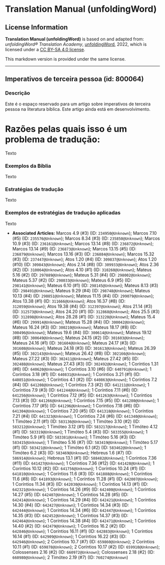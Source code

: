 # Translation Manual (unfoldingWord)

## License Information

**Translation Manual (unfoldingWord)** is based on and adapted from: _unfoldingWord® Translation Academy_, [unfoldingWord](https://unfoldingword.org/utw), 2022, which is licensed under a [CC BY-SA 4.0 license](https://creativecommons.org/licenses/by-sa/4.0/legalcode.en).

This markdown version is provided under the same license.



--------------------------------

## Imperativos de terceira pessoa (id: 800064)

### Descrição

Este é o espaço reservado para um artigo sobre imperativos de terceira pessoa na literatura bíblica. Este artigo ainda está em desenvolvimento.

Razões pelas quais isso é um problema de tradução:
==================================================

Texto

### Exemplos da Bíblia

Texto

### Estratégias de tradução

Texto

### Exemplos de estratégias de tradução aplicadas

Texto

* **Associated Articles:** Marcos 4.9 (#3) (ID: `234950@Unknown`); Marcos 7.10 (#5) (ID: `235576@Unknown`); Marcos 8.34 (#3) (ID: `235850@Unknown`); Marcos 10.9 (#3) (ID: `236161@Unknown`); Marcos 13.14 (#8) (ID: `236872@Unknown`); Marcos 13.14 (#9) (ID: `236873@Unknown`); Marcos 13.15 (#5) (ID: `236879@Unknown`); Marcos 13.16 (#3) (ID: `236884@Unknown`); Marcos 15.32 (#3) (ID: `237447@Unknown`); Atos 1.20 (#4) (ID: `309837@Unknown`); Atos 1.20 (#10) (ID: `309843@Unknown`); Atos 2.14 (#8) (ID: `309933@Unknown`); Atos 2.36 (#2) (ID: `310064@Unknown`); Atos 4.10 (#1) (ID: `310260@Unknown`); Mateus 5.16 (#2) (ID: `297889@Unknown`); Mateus 5.31 (#4) (ID: `298002@Unknown`); Mateus 5.37 (#2) (ID: `298033@Unknown`); Mateus 6.9 (#5) (ID: `298141@Unknown`); Mateus 6.10 (#1) (ID: `298145@Unknown`); Mateus 8.13 (#3) (ID: `298491@Unknown`); Mateus 9.29 (#4) (ID: `298748@Unknown`); Mateus 10.13 (#4) (ID: `298851@Unknown`); Mateus 11.15 (#4) (ID: `299079@Unknown`); Atos 13.38 (#1) (ID: `311666@Unknown`); Atos 16.37 (#8) (ID: `312059@Unknown`); Atos 19.38 (#4) (ID: `312397@Unknown`); Atos 21.14 (#3) (ID: `312573@Unknown`); Atos 24.20 (#1) (ID: `312868@Unknown`); Atos 25.5 (#3) (ID: `312898@Unknown`); Atos 28.28 (#1) (ID: `313220@Unknown`); Mateus 15.4 (#6) (ID: `299914@Unknown`); Mateus 15.28 (#4) (ID: `300042@Unknown`); Mateus 16.24 (#3) (ID: `300210@Unknown`); Mateus 18.17 (#8) (ID: `300496@Unknown`); Mateus 19.6 (#4) (ID: `300614@Unknown`); Mateus 19.12 (#8) (ID: `300649@Unknown`); Mateus 24.15 (#2) (ID: `301603@Unknown`); Mateus 24.16 (#1) (ID: `301604@Unknown`); Mateus 24.17 (#3) (ID: `301608@Unknown`); Mateus 24.18 (#3) (ID: `301613@Unknown`); Mateus 26.39 (#5) (ID: `302143@Unknown`); Mateus 26.42 (#8) (ID: `302166@Unknown`); Mateus 27.22 (#3) (ID: `302411@Unknown`); Mateus 27.42 (#5) (ID: `302488@Unknown`); Mateus 27.43 (#3) (ID: `302492@Unknown`); 1 Coríntios 1.31 (#6) (ID: `640620@Unknown`); 1 Coríntios 3.10 (#6) (ID: `640791@Unknown`); 1 Coríntios 3.18 (#1) (ID: `640831@Unknown`); 1 Coríntios 3.21 (#1) (ID: `640851@Unknown`); 1 Coríntios 4.1 (#2) (ID: `640863@Unknown`); 1 Coríntios 7.2 (#4) (ID: `641208@Unknown`); 1 Coríntios 7.3 (#2) (ID: `641211@Unknown`); 1 Coríntios 7.9 (#3) (ID: `641244@Unknown`); 1 Coríntios 7.11 (#6) (ID: `641256@Unknown`); 1 Coríntios 7.12 (#5) (ID: `641263@Unknown`); 1 Coríntios 7.13 (#3) (ID: `641266@Unknown`); 1 Coríntios 7.15 (#5) (ID: `641280@Unknown`); 1 Coríntios 7.17 (#5) (ID: `641296@Unknown`); 1 Coríntios 7.18 (#6) (ID: `641304@Unknown`); 1 Coríntios 7.20 (#5) (ID: `641318@Unknown`); 1 Coríntios 7.21 (#4) (ID: `641323@Unknown`); 1 Coríntios 7.24 (#6) (ID: `641340@Unknown`); 1 Timóteo 2.11 (#1) (ID: `583136@Unknown`); 1 Timóteo 3.10 (#2) (ID: `583212@Unknown`); 1 Timóteo 3.12 (#1) (ID: `583217@Unknown`); 1 Timóteo 4.12 (#1) (ID: `583319@Unknown`); 1 Timóteo 5.4 (#3) (ID: `583355@Unknown`); 1 Timóteo 5.9 (#1) (ID: `583381@Unknown`); 1 Timóteo 5.16 (#3) (ID: `583415@Unknown`); 1 Timóteo 5.16 (#7) (ID: `583419@Unknown`); 1 Timóteo 5.17 (#1) (ID: `583421@Unknown`); 1 Timóteo 6.1 (#2) (ID: `583462@Unknown`); 1 Timóteo 6.2 (#3) (ID: `583469@Unknown`); Hebreus 1.6 (#7) (ID: `586914@Unknown`); Hebreus 13.1 (#1) (ID: `588482@Unknown`); 1 Coríntios 7.36 (#11) (ID: `641427@Unknown`); 1 Coríntios 7.36 (#12) (ID: `641428@Unknown`); 1 Coríntios 10.12 (#2) (ID: `641756@Unknown`); 1 Coríntios 10.24 (#1) (ID: `641810@Unknown`); 1 Coríntios 11.6 (#3) (ID: `641888@Unknown`); 1 Coríntios 11.6 (#8) (ID: `641893@Unknown`); 1 Coríntios 11.28 (#1) (ID: `642007@Unknown`); 1 Coríntios 11.34 (#3) (ID: `642030@Unknown`); 1 Coríntios 14.13 (#1) (ID: `642321@Unknown`); 1 Coríntios 14.26 (#9) (ID: `642400@Unknown`); 1 Coríntios 14.27 (#5) (ID: `642407@Unknown`); 1 Coríntios 14.28 (#5) (ID: `642414@Unknown`); 1 Coríntios 14.29 (#4) (ID: `642421@Unknown`); 1 Coríntios 14.30 (#4) (ID: `642427@Unknown`); 1 Coríntios 14.34 (#3) (ID: `642444@Unknown`); 1 Coríntios 14.34 (#6) (ID: `642447@Unknown`); 1 Coríntios 14.35 (#3) (ID: `642452@Unknown`); 1 Coríntios 14.37 (#3) (ID: `642464@Unknown`); 1 Coríntios 14.38 (#4) (ID: `642471@Unknown`); 1 Coríntios 14.40 (#2) (ID: `642479@Unknown`); 1 Coríntios 16.2 (#2) (ID: `642846@Unknown`); 1 Coríntios 16.11 (#1) (ID: `642883@Unknown`); 1 Coríntios 16.14 (#1) (ID: `642909@Unknown`); 1 Coríntios 16.22 (#3) (ID: `642946@Unknown`); 2 Coríntios 10.7 (#7) (ID: `659860@Unknown`); 2 Coríntios 10.11 (#1) (ID: `659878@Unknown`); 2 Coríntios 10.17 (#2) (ID: `659910@Unknown`); Colossenses 2.16 (#2) (ID: `660972@Unknown`); Colossenses 2.18 (#2) (ID: `660980@Unknown`); 2 Timóteo 2.19 (#7) (ID: `760274@Unknown`)


